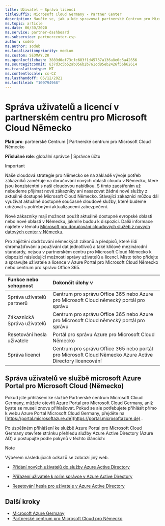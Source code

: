 ```yaml
---
title: Uživatel – Správa licencí
titleSuffix: Microsoft Cloud Germany - Partner Center
description: Naučte se, jak a kde spravovat partnerské Centrum pro Microsoft Cloud německé partnery, zákazníky a licence i resetování hesel.
ms.topic: article
ms.date: 06/30/2020
ms.service: partner-dashboard
ms.subservice: partnercenter-csp
author: sodeb
ms.author: sodeb
ms.localizationpriority: medium
ms.custom: SEOMAY.20
ms.openlocfilehash: 3889d0af73cfc683f1d45737a136a8e0c5a42656
ms.sourcegitcommit: 837d3c5b52ab056b2b761cd85eb2426f56b62614
ms.translationtype: MT
ms.contentlocale: cs-CZ
ms.lasthandoff: 05/12/2021
ms.locfileid: "109794968"
---
```

# <a name="user-and-license-management-in-partner-center-for-microsoft-cloud-germany"></a>Správa uživatelů a licencí v partnerském centru pro Microsoft Cloud Německo

**Platí pro**: partnerské Centrum | Partnerské centrum pro Microsoft Cloud Německo

**Příslušné role**: globální správce | Správce účtu

> [!IMPORTANT]
> Naše cloudová strategie pro Německo se na základě vývoje potřeb zákazníků zaměřuje na doručování nových oblastí cloudu v Německu, které jsou konzistentní s naší cloudovou nabídkou. S tímto zaostřením už nebudeme přijímat nové zákazníky ani nasazovat žádné nové služby z aktuálně dostupné Microsoft Cloud Německo. Stávající zákazníci můžou dál využívat aktuálně dostupné současné cloudové služby, které budeme udržovat s potřebnými aktualizacemi zabezpečení.
>  
> Nové zákazníky mají možnost použít aktuálně dostupné evropské oblasti nebo nové oblasti v Německu, jakmile budou k dispozici. Další informace najdete v tématu [Microsoft pro doručování cloudových služeb z nových datových center v Německu](https://news.microsoft.com/europe/2018/08/31/microsoft-to-deliver-cloud-services-from-new-datacentres-in-germany-in-2019-to-meet-evolving-customer-needs/).

Pro zajištění dodržování německých zákonů a předpisů, které řídí shromažďování a používání dat jednotlivců a také klíčové mezinárodní standardy, nejsou v partnerském centru pro Microsoft Cloud Německo k dispozici následující možnosti správy uživatelů a licencí. Místo toho přidejte a spravujte uživatele a licence v Azure Portal pro Microsoft Cloud Německo nebo centrum pro správu Office 365.

Funkce nebo schopnost | Dokončit úlohy v
:--- | :---
Správa uživatelů partnerů | Centrum pro správu Office 365 nebo Azure pro Microsoft Cloud německý portál pro správu
Zákaznická Správa uživatelů | Centrum pro správu Office 365 nebo Azure pro Microsoft Cloud německý portál pro správu
Resetování hesla uživatele | Portál pro správu Azure pro Microsoft Cloud Německo
Správa licencí | Centrum pro správu Office 365 nebo portál pro Microsoft Cloud Německo Azure Active Directory licencování

## <a name="how-to-manage-users-in-the-azure-portal-for-microsoft-cloud-germany"></a>Správa uživatelů ve službě microsoft Azure Portal pro Microsoft Cloud (Německo) 

Pokud jste přihlášení ke službě Partnerské centrum Microsoft Cloud Germany, můžete otevřít Azure Portal pro Microsoft Cloud Germany, aniž byste se museli znovu přihlašovat. Pokud se ale potřebujete přihlásit přímo k webu Azure Portal Microsoft Cloud Germany, přejděte na [https://portal.microsoftazure.de](https://portal.microsoftazure.de) . 

Po úspěšném přihlášení ke službě Azure Portal pro Microsoft Cloud Germany otevřete stránku přehledu služby Azure Active Directory (Azure AD) a postupujte podle pokynů v těchto článcích:

> [!NOTE]  
> Výběrem následujících odkazů se zobrazí jiný web.

-  [Přidání nových uživatelů do služby Azure Active Directory](/azure/active-directory/active-directory-users-create-azure-portal)

-  [Přiřazení uživatele k rolím správce v Azure Active Directory](/azure/active-directory/active-directory-users-assign-role-azure-portal)

-  [Resetování hesla pro uživatele v Azure Active Directory](/azure/active-directory/active-directory-users-reset-password-azure-portal)

## <a name="next-steps"></a>Další kroky

-  [Microsoft Azure Germany](https://azure.microsoft.com/global-infrastructure/germany/)
-  [Partnerské centrum pro Microsoft Cloud pro Německo](partner-center-for-microsoft-cloud-germany.md)